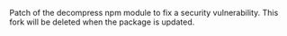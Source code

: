 Patch of the decompress npm module to fix a security vulnerability. This fork will be deleted when the package is updated.
